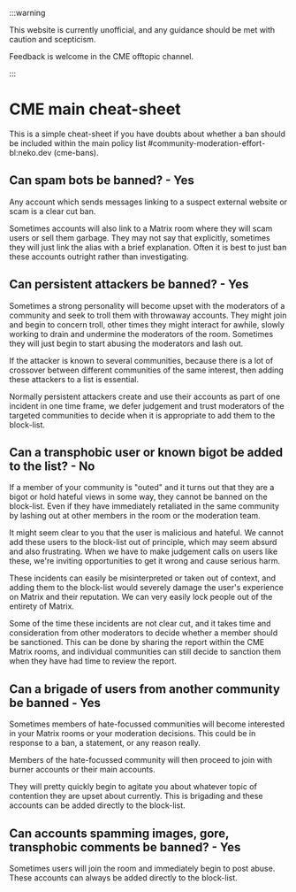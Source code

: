 :::warning

This website is currently unofficial, and any guidance should be met
with caution and scepticism.

Feedback is welcome in the CME offtopic channel.

:::

# CME main cheat-sheet

This is a simple cheat-sheet if you have doubts about whether a ban
should be included within the main policy list
#community-moderation-effort-bl:neko.dev (cme-bans).

## Can spam bots be banned? - Yes

Any account which sends messages linking to a suspect external website
or scam is a clear cut ban.

Sometimes accounts will also link to a Matrix room where they will
scam users or sell them garbage. They may not say that explicitly,
sometimes they will just link the alias with a brief
explanation. Often it is best to just ban these accounts outright
rather than investigating.

## Can persistent attackers be banned? - Yes

Sometimes a strong personality will become upset with the moderators
of a community and seek to troll them with throwaway accounts.  They
might join and begin to concern troll, other times they might interact
for awhile, slowly working to drain and undermine the moderators of
the room. Sometimes they will just begin to start abusing the
moderators and lash out.

If the attacker is known to several communities, because there is a
lot of crossover between different communities of the same interest,
then adding these attackers to a list is essential.

Normally persistent attackers create and use their accounts as part of
one incident in one time frame, we defer judgement and trust
moderators of the targeted communities to decide when it is
appropriate to add them to the block-list.

## Can a transphobic user or known bigot be added to the list? - No

If a member of your community is "outed" and it turns out that they
are a bigot or hold hateful views in some way, they cannot be banned
on the block-list. Even if they have immediately retaliated in the same
community by lashing out at other members in the room or the
moderation team.

It might seem clear to you that the user is malicious and hateful.
We cannot add these users to the block-list out of principle, which may
seem absurd and also frustrating.  When we have to make judgement
calls on users like these, we're inviting opportunities to get it
wrong and cause serious harm.

These incidents can easily be misinterpreted or taken out of context,
and adding them to the block-list would severely damage the user's
experience on Matrix and their reputation. We can very easily lock
people out of the entirety of Matrix.

Some of the time these incidents are not clear cut, and it takes time
and consideration from other moderators to decide whether a member
should be sanctioned. This can be done by sharing the report within
the CME Matrix rooms, and individual communities can still decide to
sanction them when they have had time to review the report.

## Can a brigade of users from another community be banned - Yes

Sometimes members of hate-focussed communities will become interested
in your Matrix rooms or your moderation decisions. This could be
in response to a ban, a statement, or any reason really.

Members of the hate-focussed community will then proceed to join with
burner accounts or their main accounts.

They will pretty quickly begin to agitate you about whatever topic of
contention they are upset about currently.  This is brigading and
these accounts can be added directly to the block-list.

## Can accounts spamming images, gore, transphobic comments be banned? - Yes

Sometimes users will join the room and immediately begin to post
abuse. These accounts can always be added directly to the block-list.
